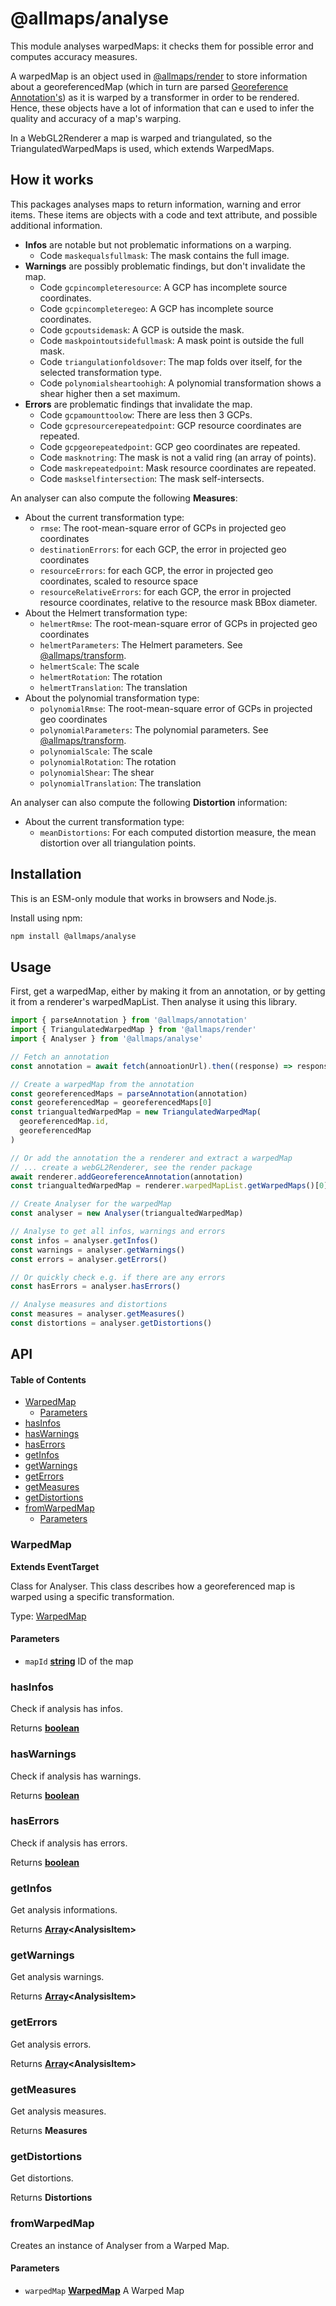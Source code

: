 # @allmaps/analyse

This module analyses warpedMaps: it checks them for possible error and computes accuracy measures.

A warpedMap is an object used in [@allmaps/render](../../packages/render/) to store information about a georeferencedMap (which in turn are parsed [Georeference Annotation's](https://iiif.io/api/extension/georef/)) as it is warped by a transformer in order to be rendered. Hence, these objects have a lot of information that can e used to infer the quality and accuracy of a map's warping.

In a WebGL2Renderer a map is warped and triangulated, so the TriangulatedWarpedMaps is used, which extends WarpedMaps.

## How it works

This packages analyses maps to return information, warning and error items. These items are objects with a code and text attribute, and possible additional information.

*   **Infos** are notable but not problematic informations on a warping.
    *   Code `maskequalsfullmask`: The mask contains the full image.
*   **Warnings** are possibly problematic findings, but don't invalidate the map.
    *   Code `gcpincompleteresource`: A GCP has incomplete source coordinates.
    *   Code `gcpincompleteregeo`: A GCP has incomplete source coordinates.
    *   Code `gcpoutsidemask`: A GCP is outside the mask.
    *   Code `maskpointoutsidefullmask`: A mask point is outside the full mask.
    *   Code `triangulationfoldsover`: The map folds over itself, for the selected transformation type.
    *   Code `polynomialsheartoohigh`: A polynomial transformation shows a shear higher then a set maximum.
*   **Errors** are problematic findings that invalidate the map.
    *   Code `gcpamounttoolow`: There are less then 3 GCPs.
    *   Code `gcpresourcerepeatedpoint`: GCP resource coordinates are repeated.
    *   Code `gcpgeorepeatedpoint`: GCP geo coordinates are repeated.
    *   Code `masknotring`: The mask is not a valid ring (an array of points).
    *   Code `maskrepeatedpoint`: Mask resource coordinates are repeated.
    *   Code `maskselfintersection`: The mask self-intersects.

An analyser can also compute the following **Measures**:

*   About the current transformation type:
    *   `rmse`: The root-mean-square error of GCPs in projected geo coordinates
    *   `destinationErrors`: for each GCP, the error in projected geo coordinates
    *   `resourceErrors`: for each GCP, the error in projected geo coordinates, scaled to resource space
    *   `resourceRelativeErrors`: for each GCP, the error in projected resource coordinates, relative to the resource mask BBox diameter.
*   About the Helmert transformation type:
    *   `helmertRmse`: The root-mean-square error of GCPs in projected geo coordinates
    *   `helmertParameters`: The Helmert parameters. See [@allmaps/transform](../../packages/transform/).
    *   `helmertScale`: The scale
    *   `helmertRotation`: The rotation
    *   `helmertTranslation`: The translation
*   About the polynomial transformation type:
    *   `polynomialRmse`: The root-mean-square error of GCPs in projected geo coordinates
    *   `polynomialParameters`: The polynomial parameters. See [@allmaps/transform](../../packages/transform/).
    *   `polynomialScale`: The scale
    *   `polynomialRotation`: The rotation
    *   `polynomialShear`: The shear
    *   `polynomialTranslation`: The translation

An analyser can also compute the following **Distortion** information:

*   About the current transformation type:
    *   `meanDistortions`: For each computed distortion measure, the mean distortion over all triangulation points.

## Installation

This is an ESM-only module that works in browsers and Node.js.

Install using npm:

```sh
npm install @allmaps/analyse
```

## Usage

First, get a warpedMap, either by making it from an annotation, or by getting it from a renderer's warpedMapList. Then analyse it using this library.

```js
import { parseAnnotation } from '@allmaps/annotation'
import { TriangulatedWarpedMap } from '@allmaps/render'
import { Analyser } from '@allmaps/analyse'

// Fetch an annotation
const annotation = await fetch(annoationUrl).then((response) => response.json())

// Create a warpedMap from the annotation
const georeferencedMaps = parseAnnotation(annotation)
const georeferencedMap = georeferencedMaps[0]
const triangualtedWarpedMap = new TriangulatedWarpedMap(
  georeferencedMap.id,
  georeferencedMap
)

// Or add the annotation the a renderer and extract a warpedMap
// ... create a webGL2Renderer, see the render package
await renderer.addGeoreferenceAnnotation(annotation)
const triangualtedWarpedMap = renderer.warpedMapList.getWarpedMaps()[0]

// Create Analyser for the warpedMap
const analyser = new Analyser(triangualtedWarpedMap)

// Analyse to get all infos, warnings and errors
const infos = analyser.getInfos()
const warnings = analyser.getWarnings()
const errors = analyser.getErrors()

// Or quickly check e.g. if there are any errors
const hasErrors = analyser.hasErrors()

// Analyse measures and distortions
const measures = analyser.getMeasures()
const distortions = analyser.getDistortions()
```

## API

<!-- Generated by documentation.js. Update this documentation by updating the source code. -->

#### Table of Contents

*   [WarpedMap](#warpedmap)
    *   [Parameters](#parameters)
*   [hasInfos](#hasinfos)
*   [hasWarnings](#haswarnings)
*   [hasErrors](#haserrors)
*   [getInfos](#getinfos)
*   [getWarnings](#getwarnings)
*   [getErrors](#geterrors)
*   [getMeasures](#getmeasures)
*   [getDistortions](#getdistortions)
*   [fromWarpedMap](#fromwarpedmap)
    *   [Parameters](#parameters-1)

### WarpedMap

**Extends EventTarget**

Class for Analyser.
This class describes how a georeferenced map is warped using a specific transformation.

Type: [WarpedMap](#warpedmap)

#### Parameters

*   `mapId` **[string](https://developer.mozilla.org/docs/Web/JavaScript/Reference/Global_Objects/String)** ID of the map

### hasInfos

Check if analysis has infos.

Returns **[boolean](https://developer.mozilla.org/docs/Web/JavaScript/Reference/Global_Objects/Boolean)**&#x20;

### hasWarnings

Check if analysis has warnings.

Returns **[boolean](https://developer.mozilla.org/docs/Web/JavaScript/Reference/Global_Objects/Boolean)**&#x20;

### hasErrors

Check if analysis has errors.

Returns **[boolean](https://developer.mozilla.org/docs/Web/JavaScript/Reference/Global_Objects/Boolean)**&#x20;

### getInfos

Get analysis informations.

Returns **[Array](https://developer.mozilla.org/docs/Web/JavaScript/Reference/Global_Objects/Array)\<AnalysisItem>**&#x20;

### getWarnings

Get analysis warnings.

Returns **[Array](https://developer.mozilla.org/docs/Web/JavaScript/Reference/Global_Objects/Array)\<AnalysisItem>**&#x20;

### getErrors

Get analysis errors.

Returns **[Array](https://developer.mozilla.org/docs/Web/JavaScript/Reference/Global_Objects/Array)\<AnalysisItem>**&#x20;

### getMeasures

Get analysis measures.

Returns **Measures**&#x20;

### getDistortions

Get distortions.

Returns **Distortions**&#x20;

### fromWarpedMap

Creates an instance of Analyser from a Warped Map.

#### Parameters

*   `warpedMap` **[WarpedMap](#warpedmap)** A Warped Map
